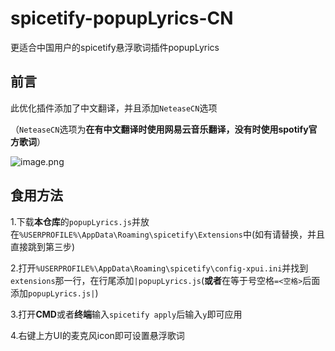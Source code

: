 # spicetify-popupLyrics-CN
更适合中国用户的spicetify悬浮歌词插件popupLyrics

## 前言

此优化插件添加了中文翻译，并且添加`NeteaseCN`选项

（`NeteaseCN`选项为**在有中文翻译时使用网易云音乐翻译，没有时使用spotify官方歌词**）

![image.png](https://s2.loli.net/2022/09/16/xtNcMU2SjgmwZrT.png)

## 食用方法

1.下载**本仓库**的`popupLyrics.js`并放在`%USERPROFILE%\AppData\Roaming\spicetify\Extensions`中(如有请替换，并且直接跳到第三步)

2.打开`%USERPROFILE%\AppData\Roaming\spicetify\config-xpui.ini`并找到`extensions`那一行，在行尾添加`|popupLyrics.js`(**或者**在等于号空格`=<空格>`后面添加`popupLyrics.js|`)

3.打开**CMD**或者**终端**输入`spicetify apply`后输入`y`即可应用

4.右键上方UI的麦克风icon即可设置悬浮歌词
